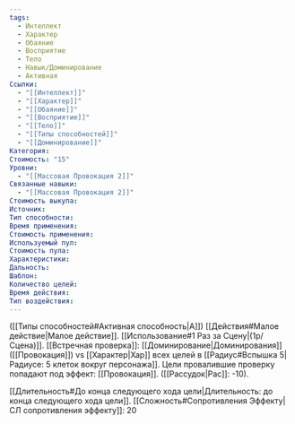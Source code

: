 ```yaml
---
tags:
  - Интеллект
  - Характер
  - Обаяние
  - Восприятие
  - Тело
  - Навык/Доминирование
  - Активная
Ссылки:
  - "[[Интеллект]]"
  - "[[Характер]]"
  - "[[Обаяние]]"
  - "[[Восприятие]]"
  - "[[Тело]]"
  - "[[Типы способностей]]"
  - "[[Доминирование]]"
Категория: 
Стоимость: "15"
Уровни:
  - "[[Массовая Провокация 2]]"
Связанные навыки:
  - "[[Массовая Провокация 2]]"
Стоимость выкупа:
Источник:
Тип способности:
Время применения:
Стоимость применения:
Используемый пул:
Стоимость пула:
Характеристики:
Дальность:
Шаблон:
Количество целей:
Время действия:
Тип воздействия:
---
```

([[Типы способностей#Активная способность|А]]) [[Действия#Малое действие|Малое действие]]. [[Использование#1 Раз за Сцену|(1р/Сцена)]]. [[Встречная проверка]]: [[Доминирование|Доминирования]] ([[Провокация]]) vs [[Характер|Хар]] всех целей в [[Радиус#Вспышка 5|Радиусе: 5 клеток вокруг персонажа]]. Цели провалившие проверку попадают под эффект: [[Провокация]]. 
([[Рассудок|Рас]]: -10).

[[Длительность#До конца следующего хода цели|Длительность: до конца следующего хода цели]].
[[Сложность#Cопротивления Эффекту|СЛ сопротивления эффекту]]: 20
